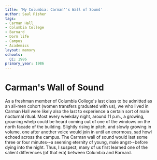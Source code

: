 ```yaml
---
title: 'My Columbia: Carman''s Wall of Sound'
author: Saul Fisher
tags:
- Carman Hall
- Columbia College
- Barnard
- Dorm life
- Campus
- Academics
layout: memory
schools:
  CC: 1986
primary_year: 1986
---
```

# Carman's Wall of Sound

As a freshman member of Columbia College's last class to be admitted as an all-men cohort (women transfers graduated with us), we who lived in Carman Hall were likely also the last to experience a certain sort of male nocturnal ritual.  Most every weekday night, around 11 p.m., a growing, groaning whelp could be heard coming out of one of the windows on the north facade of the building.  Slightly rising in pitch, and slowly growing in volume, one after another voice would join in until an enormous, sad howl echoed across the campus.  The Carman wall of sound would last some three or four minutes--a seeming eternity of young, male angst--before dying into the night.  Thus, I suspect, many of us first learned one of the salient differences (of that era) between Columbia and Barnard.
